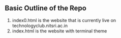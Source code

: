 ## Basic Outline of the Repo
1. index0.html is the website that is currently live on technologyclub.nitsri.ac.in 
2. index.html is the website with terminal theme
